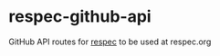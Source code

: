 # respec-github-api

GitHub API routes for [respec](https://github.com/w3c/respec) to be used at respec.org

